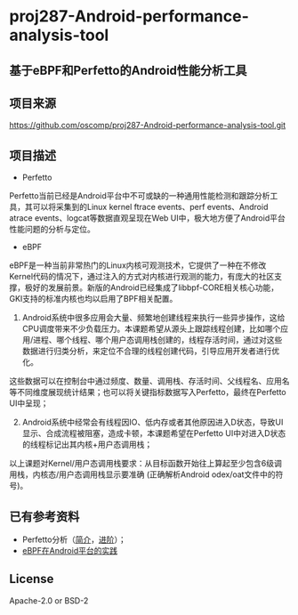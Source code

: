 # proj287-Android-performance-analysis-tool

## 基于eBPF和Perfetto的Android性能分析工具

## 项目来源

https://github.com/oscomp/proj287-Android-performance-analysis-tool.git

## 项目描述

- Perfetto

Perfetto当前已经是Android平台中不可或缺的一种通用性能检测和跟踪分析工具，其可以将采集到的Linux kernel ftrace events、perf events、Android atrace events、logcat等数据直观呈现在Web UI中，极大地方便了Android平台性能问题的分析与定位。

- eBPF

eBPF是一种当前非常热门的Linux内核可观测技术，它提供了一种在不修改Kernel代码的情况下，通过注入的方式对内核进行观测的能力，有庞大的社区支撑，极好的发展前景。新版的Android已经集成了libbpf-CORE相关核心功能，GKI支持的标准内核也均以启用了BPF相关配置。

1. Android系统中很多应用会大量、频繁地创建线程来执行一些异步操作，这给CPU调度带来不少负载压力。本课题希望从源头上跟踪线程创建，比如哪个应用/进程、哪个线程、哪个用户态调用栈创建的，线程存活时间，通过对这些数据进行归类分析，来定位不合理的线程创建代码，引导应用开发者进行优化。

这些数据可以在控制台中通过频度、数量、调用栈、存活时间、父线程名、应用名等不同维度展现统计结果；也可以将关键指标数据写入Perfetto，最终在Perfetto UI中呈现；

2. Android系统中经常会有线程因IO、低内存或者其他原因进入D状态，导致UI显示、合成流程被阻塞，造成卡顿，本课题希望在Perfetto UI中对进入D状态的线程标记出其内核+用户态调用栈；

以上课题对Kernel/用户态调用栈要求：从目标函数开始往上算起至少包含6级调用栈，内核态/用户态调用栈显示要准确 (正确解析Android odex/oat文件中的符号)。

## 已有参考资料

- Perfetto分析（[简介](https://perfetto.dev/docs/)，[进阶](https://mp.weixin.qq.com/s/gXNm24I1qFw-xRhQC-Zsow)）；
- [eBPF在Android平台的实践](https://www.bilibili.com/video/BV1wY411f7aM/?p=6)


## License

Apache-2.0 or BSD-2


